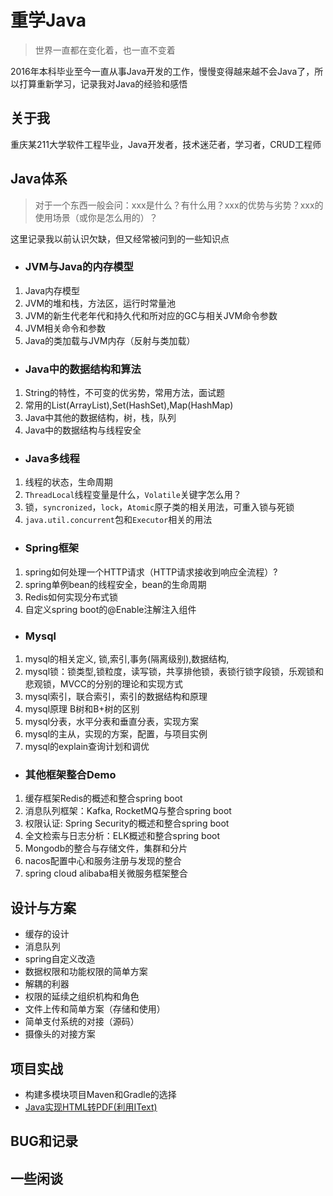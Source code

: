 # 重学Java
> 世界一直都在变化着，也一直不变着

2016年本科毕业至今一直从事Java开发的工作，慢慢变得越来越不会Java了，所以打算重新学习，记录我对Java的经验和感悟

## 关于我
重庆某211大学软件工程毕业，Java开发者，技术迷茫者，学习者，CRUD工程师

## Java体系
> 对于一个东西一般会问：xxx是什么？有什么用？xxx的优势与劣势？xxx的使用场景（或你是怎么用的）？

这里记录我以前认识欠缺，但又经常被问到的一些知识点

 - ### JVM与Java的内存模型
1. Java内存模型
2. JVM的堆和栈，方法区，运行时常量池
3. JVM的新生代老年代和持久代和所对应的GC与相关JVM命令参数
4. JVM相关命令和参数
5. Java的类加载与JVM内存（反射与类加载）

 - ### Java中的数据结构和算法
 1. String的特性，不可变的优劣势，常用方法，面试题
 2. 常用的List(ArrayList),Set(HashSet),Map(HashMap)
 3. Java中其他的数据结构，树，栈，队列
 4. Java中的数据结构与线程安全
 
 - ### Java多线程

1. 线程的状态，生命周期
2. `ThreadLocal`线程变量是什么，`Volatile`关键字怎么用？
3. 锁，`syncronized`，`lock`，`Atomic`原子类的相关用法，可重入锁与死锁
4. `java.util.concurrent`包和`Executor`相关的用法

- ### Spring框架
1. spring如何处理一个HTTP请求（HTTP请求接收到响应全流程）?
2. spring单例bean的线程安全，bean的生命周期
3. Redis如何实现分布式锁
4. 自定义spring boot的@Enable注解注入组件


- ### Mysql
1. mysql的相关定义, 锁,索引,事务(隔离级别),数据结构,
2. mysql锁：锁类型,锁粒度，读写锁，共享排他锁，表锁行锁字段锁，乐观锁和悲观锁，MVCC的分别的理论和实现方式
3. mysql索引，联合索引，索引的数据结构和原理
4. mysql原理 B树和B+树的区别
5. mysql分表，水平分表和垂直分表，实现方案
6. mysql的主从，实现的方案，配置，与项目实例
7. mysql的explain查询计划和调优

- ### 其他框架整合Demo
1. 缓存框架Redis的概述和整合spring boot
2. 消息队列框架：Kafka, RocketMQ与整合spring boot
3. 权限认证: Spring Security的概述和整合spring boot
4. 全文检索与日志分析：ELK概述和整合spring boot
5. Mongodb的整合与存储文件，集群和分片
6. nacos配置中心和服务注册与发现的整合
7. spring cloud alibaba相关微服务框架整合

## 设计与方案
- 缓存的设计
- 消息队列
- spring自定义改造
- 数据权限和功能权限的简单方案
- 解耦的利器
- 权限的延续之组织机构和角色
- 文件上传和简单方案（存储和使用）
- 简单支付系统的对接（源码）
- 摄像头的对接方案

## 项目实战

- 构建多模块项目Maven和Gradle的选择
- [Java实现HTML转PDF(利用IText)](doc/项目实战和Demo/Java实现HTML转PDF文档.md)

## BUG和记录


## 一些闲谈

